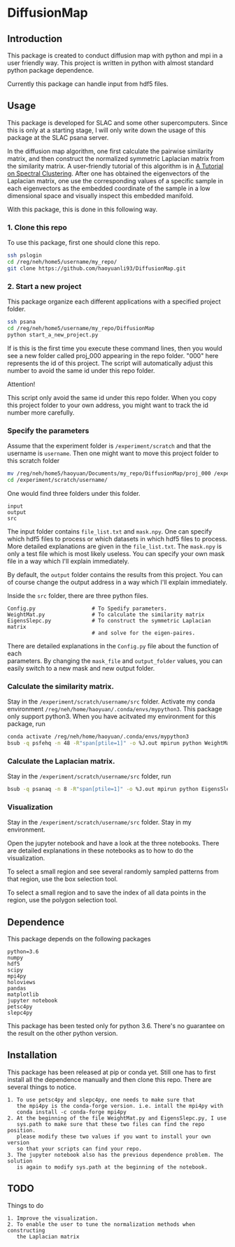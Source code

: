 # DiffusionMap

## Introduction
This package is created to conduct diffusion map with
python and mpi in a user friendly way. This project 
is written in python with almost standard python package dependence. 

Currently this package can handle input from hdf5 files.

## Usage
This package is developed for SLAC and some other supercomputers. Since this is 
only at a starting stage, I will only write down the usage of this package at the SLAC 
psana server.

In the diffusion map algorithm, one first calculate the pairwise similarity matrix, and 
then construct the normalized symmetric Laplacian matrix from the similarity matrix. A
user-friendly tutorial of this algorithm is in
[A Tutorial on Spectral Clustering](https://arxiv.org/pdf/0711.0189.pdf).
After one has obtained the eigenvectors of the Laplacian matrix, one use the 
corresponding values of a specific sample in each eigenvectors as the embedded
coordinate of the sample in a low dimensional space and visually inspect this 
embedded manifold.

With this package, this is done in this following way.

### 1. Clone this repo
To use this package, first one should clone this repo.
```bash
ssh pslogin
cd /reg/neh/home5/username/my_repo/
git clone https://github.com/haoyuanli93/DiffusionMap.git
```

### 2. Start a new project
This package organize each different applications with a specified project folder.
```bash
ssh psana
cd /reg/neh/home5/username/my_repo/DiffusionMap
python start_a_new_project.py
```
If is this is the first time you execute these command lines, then you would see a
new folder called proj_000 appearing in the repo folder. "000" here represents the id
of this project. The script will automatically adjust this number to avoid the same 
id under this repo folder. 

Attention!

This script only avoid the same id under this repo folder. When you copy this project
folder to your own address, you might want to track the id number more carefully.

### Specify the parameters
Assume that the experiment folder is `/experiment/scratch` and that 
the username is `username`. Then one might want to move this project folder to this
scratch folder  

```bash
mv /reg/neh/home5/haoyuan/Documents/my_repo/DiffusionMap/proj_000 /experiment/scratch/hahaha/
cd /experiment/scratch/username/ 
```
One would find three folders under this folder.

    input
    output
    src
    
The input folder contains `file_list.txt` and `mask.npy`. One can specify which hdf5 
files to process or which datasets in which hdf5 files to process. More detailed 
explanations are given in the `file_list.txt`. The `mask.npy` is only a test file which
is most likely useless. You can specify your own mask file in a way which I'll explain
immediately.

By default, the `output` folder contains the results from this project. You can of
course change the output address in a way which I'll explain
immediately.

Inside the `src` folder, there are three python files.

    Config.py                  # To Spedify parameters.
    WeightMat.py               # To calculate the similarity matrix
    EigensSlepc.py             # To construct the symmetric Laplacian matrix
                               # and solve for the eigen-paires.
    
There are detailed explanations in the `Config.py` file about the function of each  
parameters. By changing the `mask_file` and `output_folder` values, you can easily 
switch to a new mask and new output folder.

### Calculate the similarity matrix.
Stay in the `/experiment/scratch/username/src` folder.
Activate my conda environment `/reg/neh/home/haoyuan/.conda/envs/mypython3`.
This package only support python3.
When you have acitvated my environment for this package, run

```bash
conda activate /reg/neh/home/haoyuan/.conda/envs/mypython3
bsub -q psfehq -n 48 -R"span[ptile=1]" -o %J.out mpirun python WeightMat.py
```

### Calculate the Laplacian matrix.
Stay in the `/experiment/scratch/username/src` folder, run
```bash
bsub -q psanaq -n 8 -R"span[ptile=1]" -o %J.out mpirun python EigensSlepc.py
```

### Visualization
Stay in the `/experiment/scratch/username/src` folder. Stay in my environment.

Open the jupyter notebook and have a look at the three notebooks.
There are detailed explanations in these notebooks as to how to do the visualization.

To select a small region and see several randomly sampled patterns from that
region, use the box selection tool.

To select a small region and to save the index of all data points in the region,
use the polygon selection tool.

## Dependence
This package depends on the following packages

    python=3.6
    numpy
    hdf5
    scipy
    mpi4py
    holoviews
    pandas
    matplotlib
    jupyter notebook
    petsc4py
    slepc4py
 
This package has been tested only for python 3.6.
There's no guarantee on the result on the other python version. 

## Installation
This package has been released at pip or conda yet. Still one has to first 
install all the dependence manually and then clone this repo. There
are several things to notice.

    1. To use petsc4py and slepc4py, one needs to make sure that 
       the mpi4py is the conda-forge version. i.e. intall the mpi4py with
       conda install -c conda-forge mpi4py
    2. At the beginning of the file WeightMat.py and EigensSlepc.py, I use
       sys.path to make sure that these two files can find the repo position.
       please modify these two values if you want to install your own version
       so that your scripts can find your repo.
    3. The jupyter notebook also has the previous dependence problem. The solution
       is again to modify sys.path at the beginning of the notebook.  

    
  
## TODO
Things to do

    1. Improve the visualization.
    2. To enable the user to tune the normalization methods when constructing
       the Laplacian matrix
       




